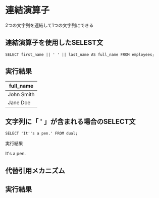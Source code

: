 # 連結演算子
2つの文字列を連結して1つの文字列にできる

## 連結演算子を使用したSELEST文
`SELECT first_name || ' ' || last_name AS full_name FROM employees;`
## 実行結果

| full_name  |
| ---------- |
| John Smith |
| Jane Doe   |
## 文字列に「 ' 」が含まれる場合のSELECT文
`SELECT 'It''s a pen.' FROM dual;`

実行結果




It's a pen.



## 代替引用メカニズム



## 実行結果